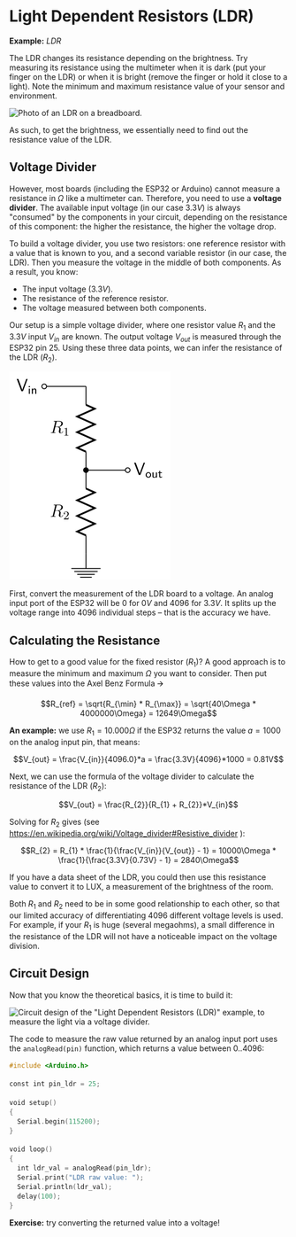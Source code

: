 # Light Dependent Resistors (LDR)

**Example:** *LDR*

The LDR changes its resistance depending on the brightness. Try
measuring its resistance using the multimeter when it is dark (put your
finger on the LDR) or when it is bright (remove the finger or hold it
close to a light). Note the minimum and maximum resistance value of your
sensor and environment.

![Photo of an LDR on a
breadboard.](./media/photo-of-ldr.jpg)

As such, to get the brightness, we essentially need to find out the
resistance value of the LDR.

## Voltage Divider

However, most boards (including the ESP32 or Arduino) cannot measure a
resistance in $Ω$ like a multimeter can. Therefore, you need to use a
**voltage divider**. The available input voltage (in our case $3.3V$) is
always "consumed" by the components in your circuit, depending on the
resistance of this component: the higher the resistance, the higher the
voltage drop.

To build a voltage divider, you use two resistors: one reference
resistor with a value that is known to you, and a second variable
resistor (in our case, the LDR). Then you measure the voltage in the
middle of both components. As a result, you know:

- The input voltage ($3.3V$).
- The resistance of the reference resistor.
- The voltage measured between both components.

Our setup is a simple voltage divider, where one resistor value $R_{1}$ and
the $3.3V$ input $V_{in}$ are known. The output voltage $V_{out}$ is measured
through the ESP32 pin 25. Using these three data points, we can infer
the resistance of the LDR ($R_{2}$).

![Voltage Divider](./media/voltage-divider.svg)

First, convert the measurement of the LDR board to a voltage. An analog
input port of the ESP32 will be $0$ for $0V$ and $4096$ for $3.3V$. It
splits up the voltage range into $4096$ individual steps – that is the
accuracy we have.

## Calculating the Resistance

How to get to a good value for the fixed resistor ($R_{1}$)?
A good approach is to measure the minimum and maximum $Ω$ you want to 
consider. Then put these values into the Axel Benz Formula 🡪

$$R_{ref} = \sqrt{R_{\min} * R_{\max}} = \sqrt{40\Omega * 4000000\Omega} = 12649\Omega$$

**An example:** we use $R_{1}=10.000Ω$ if the ESP32 returns the value $a=1000$
on the analog input pin, that means:

$$V_{out} = \frac{V_{in}}{4096.0}*a = \frac{3.3V}{4096}*1000 = 0.81V$$

Next, we can use the formula of the voltage divider to calculate the
resistance of the LDR ($R_{2}$):

$$V_{out} = \frac{R_{2}}{R_{1} + R_{2}}*V_{in}$$

Solving for $R_{2}$ gives (see
<https://en.wikipedia.org/wiki/Voltage_divider#Resistive_divider> ):

$$R_{2} = R_{1} * \frac{1}{\frac{V_{in}}{V_{out}} - 1} = 10000\Omega * \frac{1}{\frac{3.3V}{0.73V} - 1} = 2840\Omega$$

If you have a data sheet of the LDR, you could then use this resistance
value to convert it to LUX, a measurement of the brightness of the room.

Both $R_{1}$ and $R_{2}$ need to be in some good relationship to each other,
so that our limited accuracy of differentiating $4096$ different voltage
levels is used. For example, if your $R_{1}$ is huge (several megaohms), a
small difference in the resistance of the LDR will not have a noticeable
impact on the voltage division.

## Circuit Design

Now that you know the theoretical basics, it is time to build it:

![Circuit design of the \"Light Dependent Resistors (LDR)\" example, to
measure the light via a voltage
divider.](./media/circuit-ldr.svg)

The code to measure the raw value returned by an analog input port uses
the `analogRead(pin)` function, which returns a value between $0..4096$:

```c++
#include <Arduino.h>

const int pin_ldr = 25;

void setup()
{
  Serial.begin(115200);
}

void loop()
{
  int ldr_val = analogRead(pin_ldr);
  Serial.print("LDR raw value: ");
  Serial.println(ldr_val);
  delay(100);
}
```

**Exercise:** try converting the returned value into a voltage!
